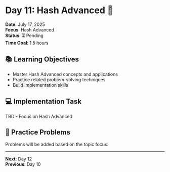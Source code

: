 # Day 11: Hash Advanced 🎯

**Date**: July 17, 2025  
**Focus**: Hash Advanced  
**Status**: ⏳ Pending  
**Time Goal**: 1.5 hours  

## 📚 Learning Objectives

- Master Hash Advanced concepts and applications
- Practice related problem-solving techniques
- Build implementation skills

## 💻 Implementation Task

TBD - Focus on Hash Advanced

## 🧮 Practice Problems

Problems will be added based on the topic focus.

---

**Next**: Day 12  
**Previous**: Day 10
